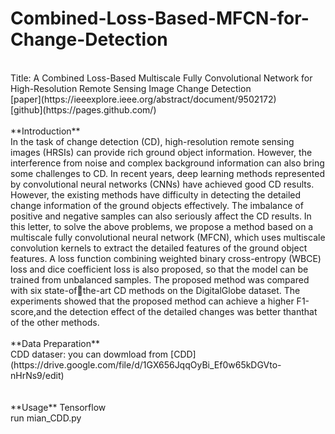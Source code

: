 # Combined-Loss-Based-MFCN-for-Change-Detection<br>
<br>
Title: A Combined Loss-Based Multiscale Fully Convolutional Network for High-Resolution Remote Sensing Image Change Detection<br>
[paper](https://ieeexplore.ieee.org/abstract/document/9502172)<br>
[github](https://pages.github.com/)
<br>
<br>
**Introduction**<br>
In the task of change detection (CD), high-resolution remote sensing images (HRSIs) can provide rich ground object information. However, the interference from noise and complex background information can also bring some challenges to CD. In recent years, deep learning methods represented by convolutional neural networks (CNNs) have achieved good CD results. However, the existing methods have difficulty in detecting the detailed change information of the ground objects effectively. The imbalance of positive and negative samples can also seriously affect the CD results. In this letter, to solve the above problems, we propose a method based on a multiscale fully convolutional neural network (MFCN), which uses multiscale convolution kernels to extract the detailed features of the ground object features. A loss function combining weighted binary cross-entropy (WBCE) loss and dice coefficient loss is also proposed, so that the model can be trained from unbalanced samples. The proposed method was compared with six state-ofthe-art CD methods on the DigitalGlobe dataset. The experiments showed that the proposed method can achieve a higher F1-score,and the detection effect of the detailed changes was better thanthat of the other methods.
<br>
<br>
**Data Preparation**<br>
CDD dataser: you can dowmload from [CDD](https://drive.google.com/file/d/1GX656JqqOyBi_Ef0w65kDGVto-nHrNs9/edit)<br>
<br>
<br>
**Usage**
Tensorflow<br>
run mian_CDD.py
